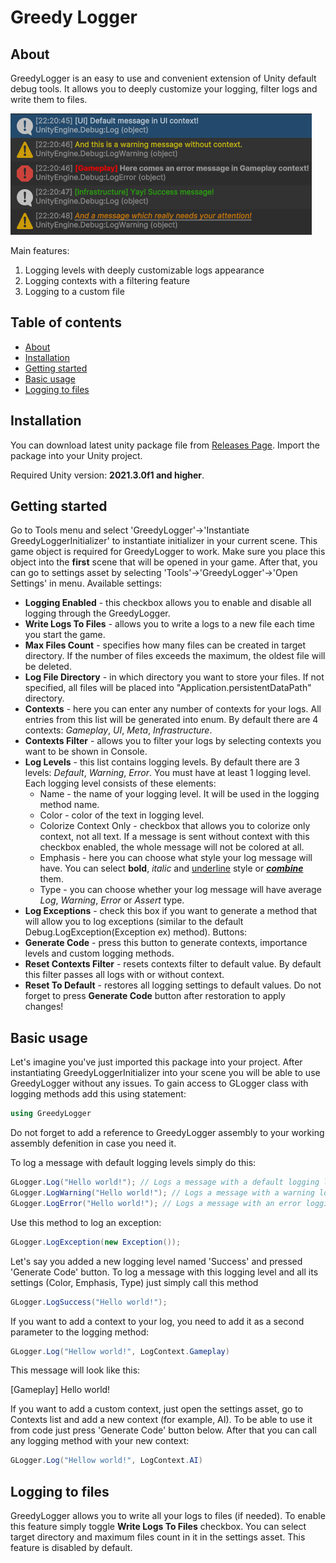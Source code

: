 # Greedy Logger
## About
GreedyLogger is an easy to use and convenient extension of Unity default debug tools. It allows you to deeply customize your logging, filter logs and write them to files. 

![image](/Documentation/greedy_logger_main_image.png)

Main features:
1.	Logging levels with deeply customizable logs appearance 
2.	Logging contexts with a filtering feature
3.	Logging to a custom file

## Table of contents
- [About](#about)
- [Installation](#installation)
- [Getting started](#getting-started)
- [Basic usage](#basic-usage)
- [Logging to files](#logging-to-files)

## Installation
You can download latest unity package file from [Releases Page](https://github.com/GreedyGrung/GreedyLogger/releases). Import the package into your Unity project.

Required Unity version: **2021.3.0f1 and higher**.

## Getting started
Go to Tools menu and select 'GreedyLogger'->'Instantiate GreedyLoggerInitializer' to instantiate initializer in your current scene. This game object is required for GreedyLogger to work. Make sure you place this object into the **first** scene that will be opened in your game.
After that, you can go to settings asset by selecting 'Tools'->'GreedyLogger'->'Open Settings' in menu.
Available settings:
* **Logging Enabled** - this checkbox allows you to enable and disable all logging through the GreedyLogger.
* **Write Logs To Files** - allows you to write a logs to a new file each time you start the game.
* **Max Files Count** - specifies how many files can be created in target directory. If the number of files exceeds the maximum, the oldest file will be deleted.
* **Log File Directory** - in which directory you want to store your files. If not specified, all files will be placed into "Application.persistentDataPath" directory.
* **Contexts** - here you can enter any number of contexts for your logs. All entries from this list will be generated into enum. By default there are 4 contexts: *Gameplay*, *UI*, *Meta*, *Infrastructure*.
* **Contexts Filter** - allows you to filter your logs by selecting contexts you want to be shown in Console.
* **Log Levels** - this list contains logging levels. By default there are 3 levels: *Default*, *Warning*, *Error*. You must have at least 1 logging level. Each logging level consists of these elements:
    * Name - the name of your logging level. It will be used in the logging method name.
    * Color - color of the text in logging level.
    * Colorize Context Only - checkbox that allows you to colorize only context, not all text. If a message is sent without context with this checkbox enabled, the whole message will not be colored at all.
    * Emphasis - here you can choose what style your log message will have. You can select **bold**, *italic* and <ins>underline</ins> style or <ins>***combine***</ins> them.
    * Type - you can choose whether your log message will have average *Log*, *Warning*, *Error* or *Assert* type.
* **Log Exceptions** - check this box if you want to generate a method that will allow you to log exceptions (similar to the default Debug.LogException(Exception ex) method).
Buttons:
* **Generate Code** - press this button to generate contexts, importance levels and custom logging methods.
* **Reset Contexts Filter** - resets contexts filter to default value. By default this filter passes all logs with or without context.
* **Reset To Default** - restores all logging settings to default values. Do not forget to press **Generate Code** button after restoration to apply changes! 

## Basic usage
Let's imagine you've just imported this package into your project. After instantiating GreedyLoggerInitializer into your scene you will be able to use GreedyLogger without any issues.
To gain access to GLogger class with logging methods add this using statement:
```cs
using GreedyLogger
```
Do not forget to add a reference to GreedyLogger assembly to your working assembly defenition in case you need it. 

To log a message with default logging levels simply do this:
```cs
GLogger.Log("Hello world!"); // Logs a message with a default logging level
GLogger.LogWarning("Hello world!"); // Logs a message with a warning logging level
GLogger.LogError("Hello world!"); // Logs a message with an error logging level
```
Use this method to log an exception:
```cs
GLogger.LogException(new Exception());
```
Let's say you added a new logging level named 'Success' and pressed 'Generate Code' button. To log a message with this logging level and all its settings (Color, Emphasis, Type) just simply call this method
```cs
GLogger.LogSuccess("Hello world!");
```
If you want to add a context to your log, you need to add it as a second parameter to the logging method:
```cs
GLogger.Log("Hellow world!", LogContext.Gameplay)
```
This message will look like this: 

\[Gameplay\] Hello world!

If you want to add a custom context, just open the settings asset, go to Contexts list and add a new context (for example, AI). To be able to use it from code just press 'Generate Code' button below. After that you can call any logging method with your new context:
```cs
GLogger.Log("Hellow world!", LogContext.AI)
```

## Logging to files
GreedyLogger allows you to write all your logs to files (if needed). To enable this feature simply toggle **Write Logs To Files** checkbox. You can select target directory and maximum files count in it in the settings asset. This feature is disabled by default.
